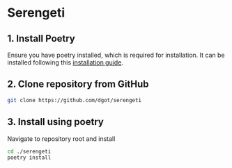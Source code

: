 # Serengeti

## 1. Install Poetry

Ensure you have poetry installed, which is required for installation. It can
be installed following this [installation guide](https://python-poetry.org/docs/#installation).

## 2. Clone repository from GitHub

```bash
git clone https://github.com/dgot/serengeti
```

## 3. Install using poetry

Navigate to repository root and install

```bash
cd ./serengeti
poetry install
```
